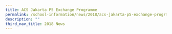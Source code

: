 ```yaml
---
title: ACS Jakarta P5 Exchange Programme
permalink: /school-information/news/2018/acs-jakarta-p5-exchange-progrmame/
description: ""
third_nav_title: 2018 News
---
```


